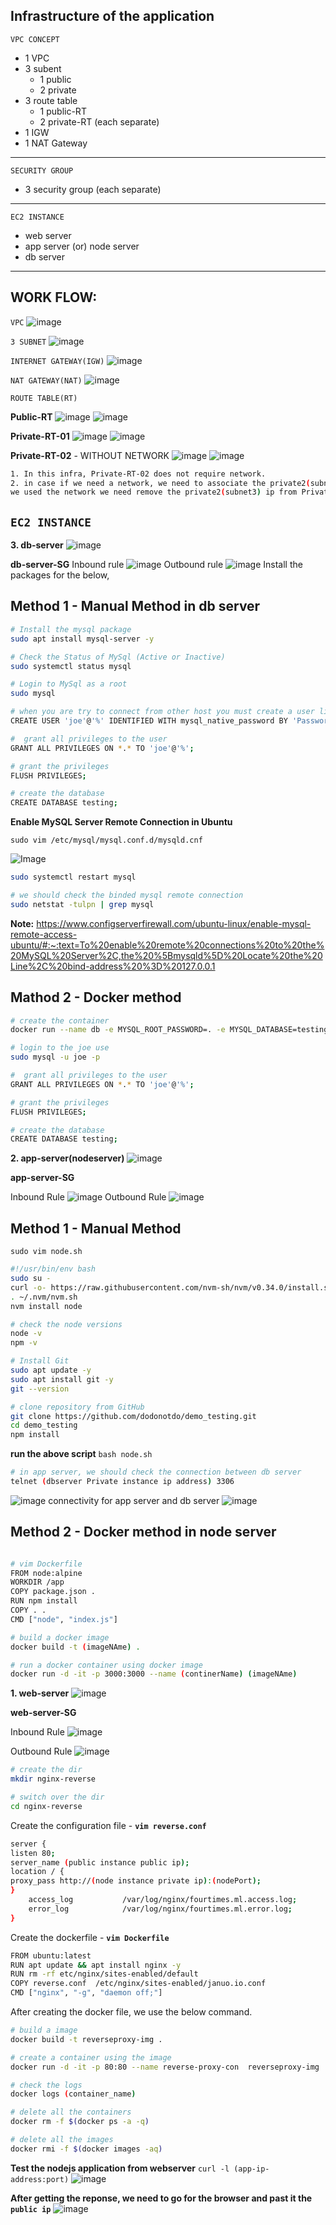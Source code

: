 Infrastructure of the application
-----
`VPC CONCEPT`
- 1 VPC
- 3 subent
    - 1 public
    - 2 private
- 3 route table
    - 1 public-RT
    - 2 private-RT (each separate)
- 1 IGW
- 1 NAT Gateway
--------
`SECURITY GROUP`
- 3 security group (each separate)
--------------
`EC2 INSTANCE`
- web server
- app server (or) node server
- db server
-------------
WORK FLOW:
----
`VPC`
![image](https://github.com/januo-org/proof-of-concepts/assets/91359308/a5b55117-bdb7-4a89-8d5c-6f9927a9db4a)

`3 SUBNET`
![image](https://github.com/januo-org/proof-of-concepts/assets/91359308/55112194-7997-49c5-877e-30019aabd4c2)

`INTERNET GATEWAY(IGW)`
![image](https://github.com/januo-org/proof-of-concepts/assets/91359308/4a75eae7-81a5-4dbf-8692-12e5c8032053)

`NAT GATEWAY(NAT)`
![image](https://github.com/januo-org/proof-of-concepts/assets/91359308/e9d25fab-db26-4359-ad3f-d3c5ec9468e9)

`ROUTE TABLE(RT)`

**Public-RT**
![image](https://github.com/januo-org/proof-of-concepts/assets/91359308/41ed22bc-a752-48d3-8a0d-31ab9b6430ca)
![image](https://github.com/januo-org/proof-of-concepts/assets/91359308/f84e6599-bb58-40d0-a666-8bf87f1d646b)

**Private-RT-01**
![image](https://github.com/januo-org/proof-of-concepts/assets/91359308/678ac1ce-7c5f-49b2-8117-889184408a88)
![image](https://github.com/januo-org/proof-of-concepts/assets/91359308/ad95f83f-4dab-4b6d-9a02-64e8274d3bfa)

**Private-RT-02** - WITHOUT NETWORK
![image](https://github.com/januo-org/proof-of-concepts/assets/91359308/67779d97-4173-40a9-b6a4-350a000caa68)
![image](https://github.com/januo-org/proof-of-concepts/assets/91359308/ad6a6582-b028-469d-98e7-8e8812778da1)
```bash
1. In this infra, Private-RT-02 does not require network.
2. in case if we need a network, we need to associate the private2(subnet3) ip in Private-RT-01 route table. after 
we used the network we need remove the private2(subnet3) ip from Private-RT-01 and associate thePrivate-RT-02 RT.
```
`EC2 INSTANCE`
---
**3. db-server**
![image](https://github.com/januo-org/proof-of-concepts/assets/91359308/5a612442-d642-44f0-89e9-ba0244cd1660)

**db-server-SG**
Inbound rule
![image](https://github.com/januo-org/proof-of-concepts/assets/91359308/4c98997c-2aa7-4e55-90fd-f11df51779f8)
Outbound rule
![image](https://github.com/januo-org/proof-of-concepts/assets/91359308/71ff554e-9ed1-471e-adbe-f168e001e180)
Install the packages for the below,

Method 1 - Manual Method in db server
------
```sh
# Install the mysql package
sudo apt install mysql-server -y

# Check the Status of MySql (Active or Inactive)
sudo systemctl status mysql

# Login to MySql as a root
sudo mysql

# when you are try to connect from other host you must create a user like this
CREATE USER 'joe'@'%' IDENTIFIED WITH mysql_native_password BY 'Password@123';

#  grant all privileges to the user
GRANT ALL PRIVILEGES ON *.* TO 'joe'@'%';

# grant the privileges
FLUSH PRIVILEGES;

# create the database
CREATE DATABASE testing;
```
**Enable MySQL Server Remote Connection in Ubuntu**

`sudo vim /etc/mysql/mysql.conf.d/mysqld.cnf`

![Image](https://github.com/januo-org/proof-of-concepts/assets/91359308/c6863fef-e614-4358-95f1-3ad60d4a4e51)

```sh
sudo systemctl restart mysql

# we should check the binded mysql remote connection
sudo netstat -tulpn | grep mysql
```

**Note:**
https://www.configserverfirewall.com/ubuntu-linux/enable-mysql-remote-access-ubuntu/#:~:text=To%20enable%20remote%20connections%20to%20the%20MySQL%20Server%2C,the%20%5Bmysqld%5D%20Locate%20the%20Line%2C%20bind-address%20%3D%20127.0.0.1

Mathod 2 - Docker method
-------
```bash
# create the container
docker run --name db -e MYSQL_ROOT_PASSWORD=. -e MYSQL_DATABASE=testing -e MYSQL_USER=joe -e MYSQL_PASSWORD=Password@123 --network=host -d  mysql:5.7

# login to the joe use
sudo mysql -u joe -p

#  grant all privileges to the user
GRANT ALL PRIVILEGES ON *.* TO 'joe'@'%';

# grant the privileges
FLUSH PRIVILEGES;

# create the database
CREATE DATABASE testing;
```

**2. app-server(nodeserver)**
![image](https://github.com/januo-org/proof-of-concepts/assets/91359308/10a0bd39-389f-44e1-adbd-e0d68351c37b)

**app-server-SG**

Inbound Rule
![image](https://github.com/januo-org/proof-of-concepts/assets/91359308/28678069-1d9d-4034-8a8c-f58fc99e2654)
Outbound Rule
![image](https://github.com/januo-org/proof-of-concepts/assets/91359308/cbc596b3-6480-4637-a92c-bf4c92834018)


Method 1 - Manual Method
---------

`sudo vim node.sh`
```sh
#!/usr/bin/env bash
sudo su -
curl -o- https://raw.githubusercontent.com/nvm-sh/nvm/v0.34.0/install.sh | bash
. ~/.nvm/nvm.sh
nvm install node

# check the node versions
node -v
npm -v

# Install Git 
sudo apt update -y
sudo apt install git -y
git --version

# clone repository from GitHub
git clone https://github.com/dodonotdo/demo_testing.git
cd demo_testing
npm install
```
**run the above script**
`bash node.sh`
```bash
# in app server, we should check the connection between db server
telnet (dbserver Private instance ip address) 3306
```
![image](https://github.com/januo-org/proof-of-concepts/assets/91359308/150aabe8-f124-428f-ad1f-51a227613e7f)
connectivity for app server and db server 
![image](https://github.com/januo-org/proof-of-concepts/assets/91359308/2bc6b275-e0d0-4b00-9675-c2f96552b6f5)

Method 2 - Docker method in node server
---------------
```bash

# vim Dockerfile
FROM node:alpine
WORKDIR /app
COPY package.json .
RUN npm install
COPY . .
CMD ["node", "index.js"]

# build a docker image
docker build -t (imageNAme) .

# run a docker container using docker image
docker run -d -it -p 3000:3000 --name (continerName) (imageNAme)
```

**1. web-server**
![image](https://github.com/januo-org/proof-of-concepts/assets/91359308/e2813c20-6ab5-4c49-b55b-f3aa030ae629)

**web-server-SG**

Inbound Rule
![image](https://github.com/januo-org/proof-of-concepts/assets/91359308/36a080c8-092e-4ee5-b772-170e558e9ce4)

Outbound Rule
![image](https://github.com/januo-org/proof-of-concepts/assets/91359308/4211c054-b416-451d-8757-d8479eeb1a96)

```sh
# create the dir
mkdir nginx-reverse

# switch over the dir
cd nginx-reverse
```

Create the configuration file -  **`vim reverse.conf`**

```sh
server {
listen 80;
server_name (public instance public ip);
location / {
proxy_pass http://(node instance private ip):(nodePort);
}
    access_log           /var/log/nginx/fourtimes.ml.access.log;
    error_log            /var/log/nginx/fourtimes.ml.error.log;
}

```
Create the dockerfile - **`vim Dockerfile`**
```sh
FROM ubuntu:latest
RUN apt update && apt install nginx -y
RUN rm -rf etc/nginx/sites-enabled/default
COPY reverse.conf  /etc/nginx/sites-enabled/januo.io.conf
CMD ["nginx", "-g", "daemon off;"]

```

After creating the docker file, we use the below command.
```sh
# build a image
docker build -t reverseproxy-img .

# create a container using the image
docker run -d -it -p 80:80 --name reverse-proxy-con  reverseproxy-img

# check the logs
docker logs (container_name)

# delete all the containers
docker rm -f $(docker ps -a -q)

# delete all the images
docker rmi -f $(docker images -aq)
```


**Test the nodejs application from webserver**
`curl -l (app-ip-address:port)`
![image](https://github.com/januo-org/proof-of-concepts/assets/91359308/6f85a6bb-efca-4a18-9245-063b3e3b6232)

**After getting the reponse, we need to go for the browser and past it the `public ip`**
![image](https://github.com/januo-org/proof-of-concepts/assets/91359308/a9f5ab21-68dc-4bda-b477-55597d24fd39)




